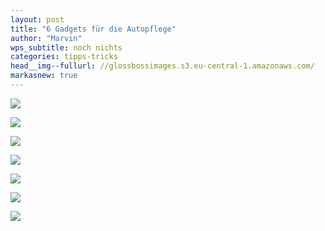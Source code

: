 ```yaml
---
layout: post
title: "6 Gadgets für die Autopflege"
author: "Marvin"
wps_subtitle: noch nichts
categories: tipps-tricks
head__img--fullurl: //glossbossimages.s3.eu-central-1.amazonaws.com/
markasnew: true
---
```

![](https://glossbossimages.s3.eu-central-1.amazonaws.com/marvin/gadgets/DSC_0005.jpg)

![](https://glossbossimages.s3.eu-central-1.amazonaws.com/marvin/gadgets/DSC_0006.jpg)

![](https://glossbossimages.s3.eu-central-1.amazonaws.com/marvin/gadgets/gadget00.jpg)

![](https://glossbossimages.s3.eu-central-1.amazonaws.com/marvin/gadgets/gadget01.jpg)

![](https://glossbossimages.s3.eu-central-1.amazonaws.com/marvin/gadgets/gadget02.jpg)

![](https://glossbossimages.s3.eu-central-1.amazonaws.com/marvin/gadgets/gadget03.jpg)

![](https://glossbossimages.s3.eu-central-1.amazonaws.com/marvin/gadgets/gadget04.jpg)
